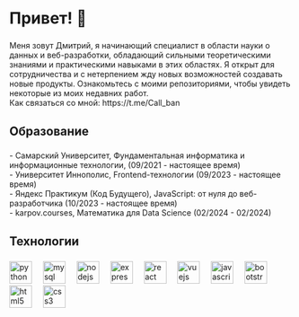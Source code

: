 <h1 align="left">Привет! 👋</h1>

###

<p align="left">Меня зовут Дмитрий, я начинающий специалист в области науки о данных и веб-разработки, обладающий сильными теоретическими знаниями и практическими навыками в этих областях. Я открыт для сотрудничества и с нетерпением жду новых возможностей создавать новые продукты. Ознакомьтесь с моими репозиториями, чтобы увидеть некоторые из моих недавних работ.<br>
Как связаться со мной: https://t.me/Call_ban
</p>

###

<h2 align="left">Образование</h2>

###

<p align="left">
  - Самарский Университет, Фундаментальная информатика и информационные технологии, (09/2021 - настоящее время)<br>
  - Университет Иннополис, Frontend-технологии (09/2023 - настоящее время)<br>
  - Яндекс Практикум (Код Будущего), JavaScript: от нуля до веб-разработчика (10/2023 - настоящее время)<br>
  - karpov.courses, Математика для Data Science (02/2024 - 02/2024)</p>

###

<h2 align="left">Технологии</h2>

###

<div align="left">
  <img src="https://cdn.jsdelivr.net/gh/devicons/devicon/icons/python/python-original.svg" height="40" alt="python logo"  />
  <img width="12" />
  <img src="https://cdn.jsdelivr.net/gh/devicons/devicon/icons/mysql/mysql-original.svg" height="40" alt="mysql logo"  />
  <img width="12" />
  <img src="https://cdn.jsdelivr.net/gh/devicons/devicon/icons/nodejs/nodejs-original.svg" height="40" alt="nodejs logo"  />
  <img width="12" />
  <img src="https://cdn.jsdelivr.net/gh/devicons/devicon/icons/express/express-original.svg" height="40" alt="express logo"  />
  <img width="12" />
  <img src="https://cdn.jsdelivr.net/gh/devicons/devicon/icons/react/react-original.svg" height="40" alt="react logo"  />
  <img width="12" />
  <img src="https://cdn.jsdelivr.net/gh/devicons/devicon/icons/vuejs/vuejs-original.svg" height="40" alt="vuejs logo"  />
  <img width="12" />
  <img src="https://cdn.jsdelivr.net/gh/devicons/devicon/icons/javascript/javascript-original.svg" height="40" alt="javascript logo"  />
  <img width="12" />
  <img src="https://cdn.jsdelivr.net/gh/devicons/devicon/icons/bootstrap/bootstrap-original.svg" height="40" alt="bootstrap logo"  />
  <img width="12" />
  <img src="https://cdn.jsdelivr.net/gh/devicons/devicon/icons/html5/html5-original.svg" height="40" alt="html5 logo"  />
  <img width="12" />
  <img src="https://cdn.jsdelivr.net/gh/devicons/devicon/icons/css3/css3-original.svg" height="40" alt="css3 logo"  />
  <img width="12" />  
</div>

###
